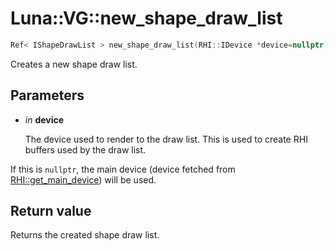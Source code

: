 # Luna::VG::new_shape_draw_list

```c++
Ref< IShapeDrawList > new_shape_draw_list(RHI::IDevice *device=nullptr)
```

Creates a new shape draw list. 



## Parameters
* *in* **device**

    The device used to render to the draw list. This is used to create RHI buffers used by the draw list.


If this is `nullptr`, the main device (device fetched from [RHI::get_main_device](group___r_h_i_1ga83ddbe24ec26ca8ffd52552b35939424.md)) will be used. 

## Return value
Returns the created shape draw list. 

